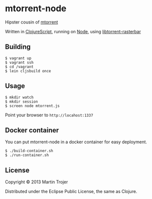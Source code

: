 # mtorrent-node

Hipster cousin of [mtorrent](https://github.com/martintrojer/mtorrent)

Written in [ClojureScript](https://github.com/clojure/clojurescript), running on [Node](http://nodejs.org/), using [libtorrent-rasterbar](http://www.rasterbar.com/products/libtorrent)

## Building

```
$ vagrant up
$ vagrant ssh
$ cd /vagrant
$ lein cljsbuild once
```

## Usage

```
$ mkdir watch
$ mkdir session
$ screen node mtorrent.js
```

Point your browser to `http://locahost:1337`

## Docker container

You can put mtorrent-node in a docker container for easy deployment.

```
$ ./build-container.sh
$ ./run-container.sh
```

## License

Copyright © 2013 Martin Trojer

Distributed under the Eclipse Public License, the same as Clojure.
